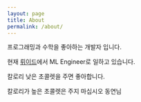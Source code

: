 ```yaml
---
layout: page
title: About
permalink: /about/
---
```


프로그래밍과 수학을 좋아하는 개발자 입니다.

현재 [뤼이드]에서 ML Engineer로 일하고 있습니다.

칼로리 낮은 초콜렛을 주면 좋아합니다.

칼로리가 높은 초콜렛은 주지 마십시오 동연님

[뤼이드]: https://riiid.co

